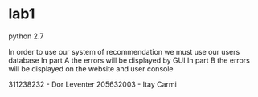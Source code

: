 # lab1
python 2.7


In order to use our system of recommendation we must use our users database
In part A the errors will be displayed by GUI
In part B the errors will be displayed on the website and user console


311238232 - Dor Leventer
205632003 - Itay Carmi
